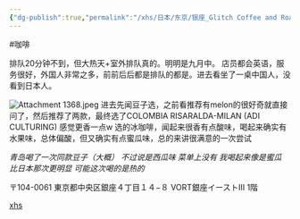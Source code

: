 ```yaml
---
{"dg-publish":true,"permalink":"/xhs/日本/东京/银座_Glitch Coffee and Roasters GINZA/","tags":["rednote","东京"],"created":"2024-09-18","updated":"2025-04-13T21:38:04.711+08:00"}
---
```


#咖啡

排队20分钟不到，但大热天+室外排队真的。明明是九月中。
店员都会英语，服务很好，外国人非常之多，前前后后都是排队的都是。进去看坐了一桌中国人，没看到日本人。

![Attachment 1368.jpeg](/img/user/xhs/%E6%97%A5%E6%9C%AC/%E4%B8%9C%E4%BA%AC/photo-%E4%B8%9C%E4%BA%AC/Attachment%201368.jpeg)
进去先闻豆子选，之前看推荐有melon的很好奇就直接问了，然后推荐了两款，最终选了COLOMBIA RISARALDA-MILAN (ADI CULTURING)  感觉更香一点w
选的冰咖啡，闻起来很香有点酸味，喝起来确实有水果味，总体偏酸，但又确实有点蜜瓜味，总的来讲很满意的一次尝试

*青岛喝了一次同款豆子（大概） 不过说是西瓜味 菜单上没有 我喝起来像是蜜瓜 比日本那次更明显 可能这次喝的是热的*

〒104-0061 東京都中央区銀座４丁目１４−８ VORT銀座イーストIII 1階

[xhs](https://www.xiaohongshu.com/explore/66f0524600000000270013d5?xsec_token=ABqW31iXGaeLgX03LCtKxC-qiw8RAvfpq2ykwqXUu04Vw=&xsec_source=pc_user)
